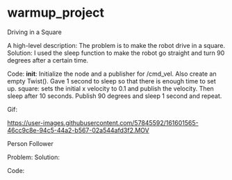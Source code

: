 # warmup_project
Driving in a Square

A high-level description: The problem is to make the robot drive in a square.
Solution: I used the sleep function to make the robot go straight and turn 90 degrees after a certain time.

Code:
__init__: Initialize the node and a publisher for /cmd_vel. Also create an empty Twist(). 
Gave 1 second to sleep so that there is enough time to set up.
square: sets the initial x velocity to 0.1 and publish the velocity. Then sleep after 10 seconds.
Publish 90 degrees and sleep 1 second and repeat.

Gif:


https://user-images.githubusercontent.com/57845592/161601565-46cc9c8e-94c5-44a2-b567-02a544afd3f2.MOV


Person Follower

Problem:
Solution:

Code:
